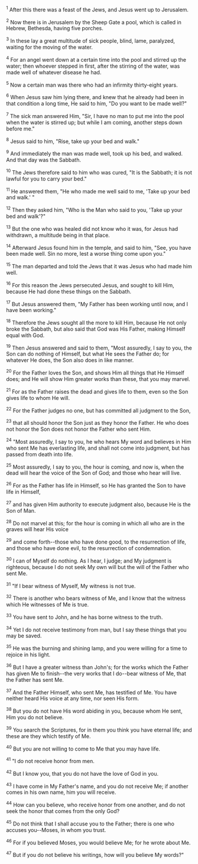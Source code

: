 <sup>1</sup> 
After this there was a feast of the Jews, and Jesus went up to Jerusalem. 

<sup>2</sup> 
Now there is in Jerusalem by the Sheep Gate a pool, which is called in Hebrew, Bethesda, having five porches. 

<sup>3</sup> 
In these lay a great multitude of sick people, blind, lame, paralyzed, waiting for the moving of the water. 

<sup>4</sup> 
For an angel went down at a certain time into the pool and stirred up the water; then whoever stepped in first, after the stirring of the water, was made well of whatever disease he had. 

<sup>5</sup> 
Now a certain man was there who had an infirmity thirty-eight years. 

<sup>6</sup> 
When Jesus saw him lying there, and knew that he already had been in that condition a long time, He said to him, "Do you want to be made well?" 

<sup>7</sup> 
The sick man answered Him, "Sir, I have no man to put me into the pool when the water is stirred up; but while I am coming, another steps down before me." 

<sup>8</sup> 
Jesus said to him, "Rise, take up your bed and walk." 

<sup>9</sup> 
And immediately the man was made well, took up his bed, and walked. And that day was the Sabbath. 

<sup>10</sup> 
The Jews therefore said to him who was cured, "It is the Sabbath; it is not lawful for you to carry your bed." 

<sup>11</sup> 
He answered them, "He who made me well said to me, 'Take up your bed and walk.' " 

<sup>12</sup> 
Then they asked him, "Who is the Man who said to you, 'Take up your bed and walk'?" 

<sup>13</sup> 
But the one who was healed did not know who it was, for Jesus had withdrawn, a multitude being in that place. 

<sup>14</sup> 
Afterward Jesus found him in the temple, and said to him, "See, you have been made well. Sin no more, lest a worse thing come upon you." 

<sup>15</sup> 
The man departed and told the Jews that it was Jesus who had made him well.

<sup>16</sup> 
For this reason the Jews persecuted Jesus, and sought to kill Him, because He had done these things on the Sabbath. 

<sup>17</sup> 
But Jesus answered them, "My Father has been working until now, and I have been working." 

<sup>18</sup> 
Therefore the Jews sought all the more to kill Him, because He not only broke the Sabbath, but also said that God was His Father, making Himself equal with God. 

<sup>19</sup> 
Then Jesus answered and said to them, "Most assuredly, I say to you, the Son can do nothing of Himself, but what He sees the Father do; for whatever He does, the Son also does in like manner. 

<sup>20</sup> 
For the Father loves the Son, and shows Him all things that He Himself does; and He will show Him greater works than these, that you may marvel. 

<sup>21</sup> 
For as the Father raises the dead and gives life to them, even so the Son gives life to whom He will. 

<sup>22</sup> 
For the Father judges no one, but has committed all judgment to the Son, 

<sup>23</sup> 
that all should honor the Son just as they honor the Father. He who does not honor the Son does not honor the Father who sent Him.

<sup>24</sup> 
"Most assuredly, I say to you, he who hears My word and believes in Him who sent Me has everlasting life, and shall not come into judgment, but has passed from death into life. 

<sup>25</sup> 
Most assuredly, I say to you, the hour is coming, and now is, when the dead will hear the voice of the Son of God; and those who hear will live. 

<sup>26</sup> 
For as the Father has life in Himself, so He has granted the Son to have life in Himself, 

<sup>27</sup> 
and has given Him authority to execute judgment also, because He is the Son of Man. 

<sup>28</sup> 
Do not marvel at this; for the hour is coming in which all who are in the graves will hear His voice 

<sup>29</sup> 
and come forth--those who have done good, to the resurrection of life, and those who have done evil, to the resurrection of condemnation. 

<sup>30</sup> 
I can of Myself do nothing. As I hear, I judge; and My judgment is righteous, because I do not seek My own will but the will of the Father who sent Me.

<sup>31</sup> 
"If I bear witness of Myself, My witness is not true. 

<sup>32</sup> 
There is another who bears witness of Me, and I know that the witness which He witnesses of Me is true. 

<sup>33</sup> 
You have sent to John, and he has borne witness to the truth. 

<sup>34</sup> 
Yet I do not receive testimony from man, but I say these things that you may be saved. 

<sup>35</sup> 
He was the burning and shining lamp, and you were willing for a time to rejoice in his light. 

<sup>36</sup> 
But I have a greater witness than John's; for the works which the Father has given Me to finish--the very works that I do--bear witness of Me, that the Father has sent Me. 

<sup>37</sup> 
And the Father Himself, who sent Me, has testified of Me. You have neither heard His voice at any time, nor seen His form. 

<sup>38</sup> 
But you do not have His word abiding in you, because whom He sent, Him you do not believe. 

<sup>39</sup> 
You search the Scriptures, for in them you think you have eternal life; and these are they which testify of Me. 

<sup>40</sup> 
But you are not willing to come to Me that you may have life. 

<sup>41</sup> 
"I do not receive honor from men. 

<sup>42</sup> 
But I know you, that you do not have the love of God in you. 

<sup>43</sup> 
I have come in My Father's name, and you do not receive Me; if another comes in his own name, him you will receive. 

<sup>44</sup> 
How can you believe, who receive honor from one another, and do not seek the honor that comes from the only God? 

<sup>45</sup> 
Do not think that I shall accuse you to the Father; there is one who accuses you--Moses, in whom you trust. 

<sup>46</sup> 
For if you believed Moses, you would believe Me; for he wrote about Me. 

<sup>47</sup> 
But if you do not believe his writings, how will you believe My words?"